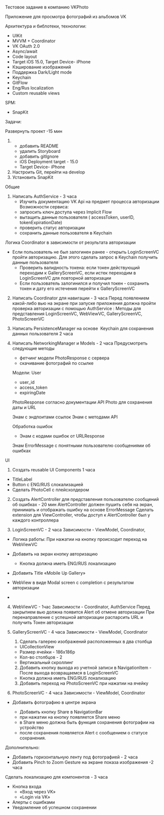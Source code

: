
Тестовое задание в компанию VKPhoto

Приложение для просмотра фотографий из альбомов VK


Архитектура и библотеки, технологии:
- UIKit
- MVVM + Coordinator
- VK OAuth 2.0
- Async/await
- Code layout
- Target iOS 15.0, Target Device- iPhone
- Кэширование изображений
- Поддержка Dark/Light mode 
- Keychain
- GitFlow
- Eng/Rus localization 
- Custom reusable views 

SPM:
- SnapKit


Задачи:

Развернуть проект -15 мин
1. 	- добавить README
	- удалить Storyboard  
	- добавить gitIgnore	
	- iOS Deployment target - 15.0
	- Target Device- iPhone
2. Настроить Git, перейти на develop
3. Установить SnapKit  


Общие

1.  Написать AuthService  - 3 часа
	- Изучить документацию VK Api на предмет процесса авторизации
	Возможности сервиса:
	- запросить ключ доступа через Implicit Flow
	- вытащить данные пользователя ( accessToken, userID, tokenExpirationDate) 
	- проверить статус авторизации
	- сохранить данные пользователя в Keychain

Логика Coordinator в зависимости от результата авторизации
- Если пользователь не был залогинен ранее - открыть LoginScreenVC пройти авторизацию. Для этого сделать запрос в Keychain получить данные пользователя
 	- Проверить валидность токена: если токен действующий переходим к GalleryScreenVC, если истек переходим в LoginScreenVC для повторной 	авторизации 
	- Если пользователь залогинился и получил токен - сохранить токен и дату его истечения перейти к GalleryScreenVC


2.  Написать Coordinator для навигации  - 3 часа
Перед появлением какой-либо вью на экране при запуске приложения должна пройти проверка авторизации c помощью AuthService :
Методы для представления LoginScreenVC, WebViewVC, GalleryScreenVC, PhotoScreenVC

3. Написать PersistenceManager на основе  Keychain для сохранения данных пользователя 2 часа 


4. Написать NetworkingManager и Models - 2 часа
	Предусмотреть следующие методы
	- фетчинг модели  PhotoResponse с сервера
 	- скачивание фотографий по ссылке 
		
	Модели:
	User 
	- user_id 
	- access_token
	- expiringDate

	PhotoResponse  согласно документации API
	Photo для сохранения даты и URL

	Энам с эндпоитами ссылок 
	Энам с  методами API
	
	Обработка ошибок
	- Энам с кодами ошибок от URLResponse
	
	Энам  ErrorMessage с понятными пользователю сообщениями об ошибках 	

UI


1. Создать reusable UI Components  1 часа
- TitleLabel
- Button с ENG/RUS слокализацией
- Сделать PhotoCell с плейсхолдером

2. Создать AlertController для представления пользователю сообщений об ошибках - 20 мин
AlertController должен пушить себя на экран, принимать и отображать ошибку  на основе ErrorMessage
Сделать extension для ViewController, чтобы доступ к AlertController был у каждого контроллера


3. LoginScreenVC - 2 часа
Зависимости - ViewModel, Coordinator,
- Логика работы:
При нажатии на кнопку происходит переход на  WebViewVC
 	
- Добавить на экран кнопку авторизацию
	- Кнопка должна иметь ENG/RUS локализацию
- Добавить Title «Mobile Up Gallery» 
- WebView в виде Modal screen c completion с результатом авторизации 
	
-

4. WebViewVC - 1час 
Зависимости - Coordinator, AuthService
Перед закрытием вью должна появится Alert об отмене авторизации 
При перенаправление с успешной авторизации распарсить URL и получить Токен авторизации 


5. GalleryScreenVC - 4 часа
Зависимости - ViewModel, Coordinator
	1. Сделать галерею изображений расположенных в два столбца 
	- UICollectionView 
	- Размер ячейки - 186x186p
	- Кол-во столбцов - 2
	- Вертикальный скроллинг 
 
	2. Добавить кнопку выхода из учетной записи в NavigationItem	- После выхода возвращаемся в LoginScreenVC
	- Кнопка должна иметь ENG/RUS локализацию
	3. Добавить переход на PhotoScreenVC при нажатии на ячейку

6. PhotoScreenVC - 4 часа 
Зависимости - ViewModel, Coordinator
- Добавить фотографию в центре экрана

	- Добавить кнопку Share в NavigationBar
	- при нажатии на кнопку появляется Share меню
	- в Share меню должна быть функция сохранения фотографии на устройство
	- после сохранения появляется Alert с сообщением о статусе сохранения. 




Дополнительно:
- Добавить горизонтальную ленту под фотографией  - 2 часа
- Добавить Pinch to Zoom Gesture на экране показа изображения -2 часа

Сделать локализацию для компонентов - 3 часа 
- Кнопка входа
	- «Вход через VK»
	- «Login via VK»
- Алерты с ошибками
- Уведомление об успешном сохранении 
